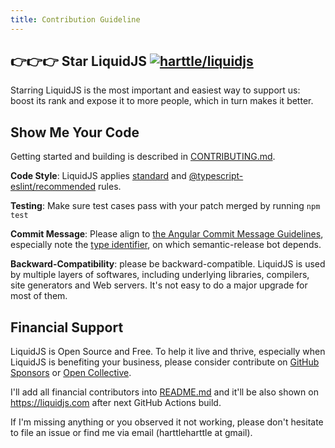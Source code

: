 ```yaml
---
title: Contribution Guideline
---
```


## 👉👉👉 Star LiquidJS  [![harttle/liquidjs](https://img.shields.io/github/stars/harttle/liquidjs?style=flat-square)][liquidjs]

Starring LiquidJS is the most important and easiest way to support us: boost its rank and expose it to more people, which in turn makes it better.

## Show Me Your Code

Getting started and building is described in [CONTRIBUTING.md](https://github.com/harttle/liquidjs/blob/master/CONTRIBUTING.md).

**Code Style**: LiquidJS applies [standard](https://github.com/standard/eslint-config-standard) and [@typescript-eslint/recommended](https://github.com/typescript-eslint/typescript-eslint/blob/master/packages/eslint-plugin/src/configs/recommended.json) rules.

**Testing**: Make sure test cases pass with your patch merged by running `npm test`

**Commit Message**: Please align to [the Angular Commit Message Guidelines](https://github.com/angular/angular.js/blob/master/DEVELOPERS.md#commits), especially note the [type identifier](https://github.com/angular/angular.js/blob/master/DEVELOPERS.md#type), on which semantic-release bot depends.

**Backward-Compatibility**: please be backward-compatible. LiquidJS is used by multiple layers of softwares, including underlying libraries, compilers, site generators and Web servers. It's not easy to do a major upgrade for most of them.

## Financial Support

LiquidJS is Open Source and Free. To help it live and thrive, especially when LiquidJS is benefiting your business, please consider contribute on [GitHub Sponsors](https://github.com/sponsors/harttle) or [Open Collective][oc].

I'll add all financial contributors into [README.md](https://github.com/harttle/liquidjs#financial-support) and it'll be also shown on https://liquidjs.com after next GitHub Actions build.

If I'm missing anything or you observed it not working, please don't hesitate to file an issue or find me via email (harttleharttle at gmail).

[oc]: https://opencollective.com/liquidjs/contribute/backer-10665/checkout
[shopify/liquid]: https://shopify.github.io/liquid/
[caniuse-promises]: https://caniuse.com/#feat=promises
[pp]: https://github.com/taylorhakes/promise-polyfill
[tutorial]: https://shopify.github.io/liquid/basics/introduction/
[liquidjs]: https://github.com/harttle/liquidjs
